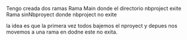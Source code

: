 Tengo creada dos ramas
Rama Main donde el directorio  nbproject exite
Rama sinNbproyect donde nbproject no exite

la idea es que la primera vez todos bajemos el nproyect y depues nos movemos a una rama en dodne este no exita.
